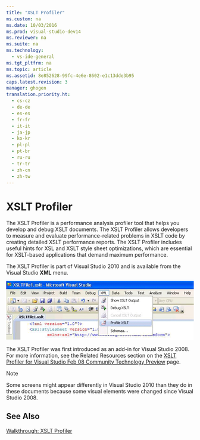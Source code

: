 ```yaml
---
title: "XSLT Profiler"
ms.custom: na
ms.date: 10/03/2016
ms.prod: visual-studio-dev14
ms.reviewer: na
ms.suite: na
ms.technology: 
  - vs-ide-general
ms.tgt_pltfrm: na
ms.topic: article
ms.assetid: 8e852628-99fc-4e6e-8602-e1c13dde3b95
caps.latest.revision: 3
manager: ghogen
translation.priority.ht: 
  - cs-cz
  - de-de
  - es-es
  - fr-fr
  - it-it
  - ja-jp
  - ko-kr
  - pl-pl
  - pt-br
  - ru-ru
  - tr-tr
  - zh-cn
  - zh-tw
---
```

# XSLT Profiler
The XSLT Profiler is a performance analysis profiler tool that helps you develop and debug XSLT documents. The XSLT Profiler allows developers to measure and evaluate performance-related problems in XSLT code by creating detailed XSLT performance reports. The XSLT Profiler includes useful hints for XSL and XSLT style sheet optimizations, which are essential for XSLT-based applications that demand maximum performance.  
  
 The XSLT Profiler is part of Visual Studio 2010 and is available from the Visual Studio **XML** menu.  
  
 ![XSLT Profiler](../VS_IDE/media/XSLTProfilerMenu.gif "XSLTProfilerMenu")  
  
 The XSLT Profiler was first introduced as an add-in for Visual Studio 2008. For more information, see the Related Resources section on the [XSLT Profiler for Visual Studio Feb 08 Community Technology Preview](http://go.microsoft.com/fwlink/?LinkId=142987) page.  
  
> [!NOTE]
>  Some screens might appear differently in Visual Studio 2010 than they do in these documents because some visual elements were changed since Visual Studio 2008.  
  
## See Also  
 [Walkthrough: XSLT Profiler](../VS_IDE/Walkthrough--XSLT-Profiler.md)